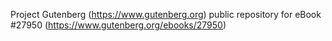 Project Gutenberg (https://www.gutenberg.org) public repository for eBook #27950 (https://www.gutenberg.org/ebooks/27950)